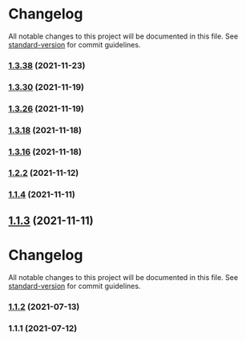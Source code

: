 # Changelog

All notable changes to this project will be documented in this file. See [standard-version](https://github.com/conventional-changelog/standard-version) for commit guidelines.

### [1.3.38](https://github.com/koatty/koatty_core/compare/v1.3.30...v1.3.38) (2021-11-23)

### [1.3.30](https://github.com/koatty/koatty_core/compare/v1.2.2...v1.3.30) (2021-11-19)

### [1.3.26](https://github.com/koatty/koatty_core/compare/v1.2.2...v1.3.26) (2021-11-19)

### [1.3.18](https://github.com/koatty/koatty_core/compare/v1.2.2...v1.3.18) (2021-11-18)

### [1.3.16](https://github.com/koatty/koatty_core/compare/v1.2.2...v1.3.16) (2021-11-18)

### [1.2.2](https://github.com/koatty/koatty_core/compare/v1.1.4...v1.2.2) (2021-11-12)

### [1.1.4](https://github.com/koatty/koatty_core/compare/v1.1.2...v1.1.4) (2021-11-11)

## [1.1.3](https://github.com/koatty/koatty_core/compare/v1.1.2...v1.1.3) (2021-11-11)



# Changelog

All notable changes to this project will be documented in this file. See [standard-version](https://github.com/conventional-changelog/standard-version) for commit guidelines.

### [1.1.2](https://github.com/koatty/koatty_core/compare/v1.1.1...v1.1.2) (2021-07-13)

### 1.1.1 (2021-07-12)
